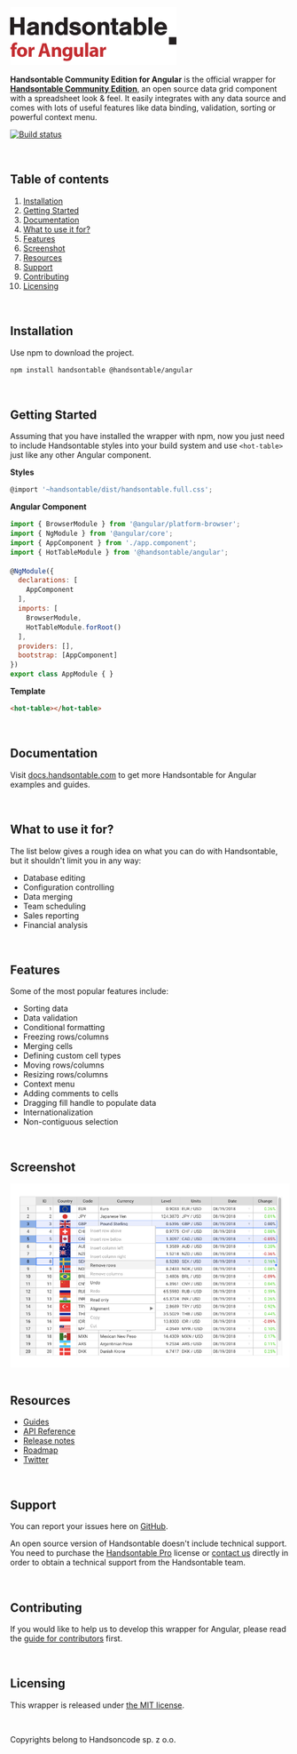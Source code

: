 <img src="https://raw.githubusercontent.com/handsontable/static-files/master/Images/Logo/Handsontable/handsontable-angular.png" alt="Handsontable Community Edition for Angular" />

<br/>

**Handsontable Community Edition for Angular** is the official wrapper for [**Handsontable Community Edition**](//github.com/handsontable/handsontable), an open source data grid component with a spreadsheet look & feel. It easily integrates with any data source and comes with lots of useful features like data binding, validation, sorting or powerful context menu.

[![Build status](https://travis-ci.org/handsontable/angular-handsontable.png?branch=master)](//travis-ci.org/handsontable/angular-handsontable)

<br/>

## Table of contents

1. [Installation](#installation)
2. [Getting Started](#getting-started)
4. [Documentation](#documentation)
5. [What to use it for?](#what-to-use-it-for)
6. [Features](#features)
7. [Screenshot](#screenshot)
8. [Resources](#resources)
9. [Support](#support)
10. [Contributing](#contributing)
11. [Licensing](#licensing)

<br/>

## Installation
Use npm to download the project.
```bash
npm install handsontable @handsontable/angular
```

<br/>

## Getting Started
Assuming that you have installed the wrapper with npm, now you just need to include Handsontable styles into your build system and use `<hot-table>` just like any other Angular component.

**Styles**
```js
@import '~handsontable/dist/handsontable.full.css';
```

**Angular Component**
```js
import { BrowserModule } from '@angular/platform-browser';
import { NgModule } from '@angular/core';
import { AppComponent } from './app.component';
import { HotTableModule } from '@handsontable/angular';
 
@NgModule({
  declarations: [
    AppComponent
  ],
  imports: [
    BrowserModule,
    HotTableModule.forRoot()
  ],
  providers: [],
  bootstrap: [AppComponent]
})
export class AppModule { }
```

**Template**
```html
<hot-table></hot-table>
```

<br/>

## Documentation
Visit [docs.handsontable.com](https://docs.handsontable.com/angular) to get more Handsontable for Angular examples and guides.

<br/>

## What to use it for?
The list below gives a rough idea on what you can do with Handsontable, but it shouldn't limit you in any way:

- Database editing
- Configuration controlling
- Data merging
- Team scheduling
- Sales reporting
- Financial analysis

<br/>

## Features

Some of the most popular features include:

- Sorting data
- Data validation
- Conditional formatting
- Freezing rows/columns
- Merging cells
- Defining custom cell types
- Moving rows/columns
- Resizing rows/columns
- Context menu
- Adding comments to cells
- Dragging fill handle to populate data
- Internationalization
- Non-contiguous selection

<br/>

## Screenshot
<div align="center">
<a href="//handsontable.com/examples">
<img src="https://raw.githubusercontent.com/handsontable/static-files/master/Images/Screenshots/handsontable-ce-showcase.png" align="center" alt="Handsontable Community Edition for Angular" />
</a>
</div>

<br/>

## Resources
- [Guides](//docs.handsontable.com/angular)
- [API Reference](//docs.handsontable.com/Core.html)
- [Release notes](//github.com/handsontable/angular-handsontable/releases)
- [Roadmap](//trello.com/b/PztR4hpj)
- [Twitter](//twitter.com/handsontable)

<br/>

## Support
You can report your issues here on [GitHub](//github.com/handsontable/angular-handsontable/issues).

An open source version of Handsontable doesn't include technical support. You need to purchase the [Handsontable Pro](//handsontable.com/pricing) license or [contact us](//handsontable.com/contact) directly in order to obtain a technical support from the Handsontable team.

<br/>

## Contributing
If you would like to help us to develop this wrapper for Angular, please read the [guide for contributors](//github.com/handsontable/angular-handsontable/blob/master/CONTRIBUTING.md) first.

<br/>

## Licensing
This wrapper is released under [the MIT license](//github.com/handsontable/angular-handsontable/blob/master/LICENSE).

<br/>

Copyrights belong to Handsoncode sp. z o.o.
